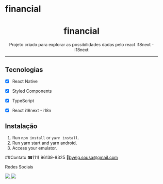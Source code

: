 # financial


<h1 align="center">
financial
</h1>

<p align="center">Projeto criado para explorar as possibilidades dadas pelo react i18next - i18next </p>

<hr>

## Tecnologias

- [x] React Native
- [x] Styled Components
- [x] TypeScript
- [x] React i18next - i18n



## Instalação

1. Run `npm install` or `yarn install`.<br />
2. Run yarn start and yarn android.
3. Access your emulator.


##Contato
☎(11) 96139-8325
📧byelg.sousa@gmail.com

Redes Sociais

<a href="https://www.linkedin.com/in/gabriel-sousa-5a719893/">
  <img src="https://icomoon.io/icons39f00d9/4/456.svg"></img>
</a>
<a href="https://www.instagram.com/gabrielknoxx">
  <img src="https://icomoon.io/icons39f00d9/4/387.svg"></img>
</a>
